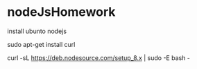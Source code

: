 # nodeJsHomework

install ubunto nodejs

sudo apt-get install curl

curl -sL https://deb.nodesource.com/setup_8.x | sudo -E bash -
